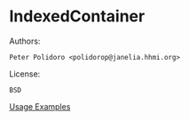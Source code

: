 IndexedContainer
================

Authors:

    Peter Polidoro <polidorop@janelia.hhmi.org>

License:

    BSD


[Usage Examples](./examples)

